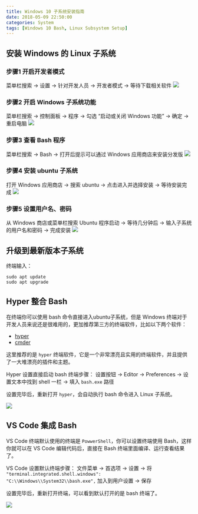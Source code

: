 ```yaml
---
title: Windows 10 子系统安装指南
date: 2018-05-09 22:50:00
categories: System
tags: [Windows 10 Bash, Linux Subsystem Setup]
---
```


## 安装 Windows 的 Linux 子系统

### 步骤1 开启开发者模式
菜单栏搜索 -> 设置 -> 针对开发人员 -> 开发者模式 -> 等待下载相关软件
![](/images/win_bash/01.png)

<!--more-->

### 步骤2 开启 Windows 子系统功能
菜单栏搜索 -> 控制面板 -> 程序 -> 勾选 “启动或关闭 Windows 功能” -> 确定 -> 重启电脑
![](/images/win_bash/02.png)

### 步骤3 查看 Bash 程序
菜单栏搜索 -> Bash -> 打开后提示可以通过 Windows 应用商店来安装分发版
![](/images/win_bash/03.png)

### 步骤4 安装 ubuntu 子系统
打开 Windows 应用商店 -> 搜索 ubuntu -> 点击进入并选择安装 -> 等待安装完成
![](/images/win_bash/04.png)

### 步骤5 设置用户名、密码
从 Windows 商店或菜单栏搜索 Ubuntu 程序启动 -> 等待几分钟后 -> 输入子系统的用户名和密码 -> 完成安装
![](/images/win_bash/05.png)


## 升级到最新版本子系统
终端输入：
```
sudo apt update
sudo apt upgrade
```

## Hyper 整合 Bash
在终端你可以使用 bash 命令直接进入ubuntu子系统，但是 Windows 终端对于开发人员来说还是很难用的，更加推荐第三方的终端软件，比如以下两个软件：
- [hyper](https://hyper.is/)
- [cmder](http://cmder.net/)

这里推荐的是 `hyper` 终端软件，它是一个非常漂亮且实用的终端软件，并且提供了一大堆漂亮的插件和主题。

Hyper 设置直接启动 bash 终端步骤：
设置按钮 -> Editor -> Preferences -> 设置文本中找到 shell 一栏 -> 填入 `bash.exe` 路径

设置完毕后，重新打开 `hyper`，会自动执行 bash 命令进入 Linux 子系统。

![](/images/win_bash/06.png)

## VS Code 集成 Bash
VS Code 终端默认使用的终端是 `PowwerShell`，你可以设置终端使用 Bash，这样你就可以在 VS Code 编辑代码后，直接在 Bash 终端里面编译、运行查看结果了。

VS Code 设置默认终端步骤：
文件菜单 -> 首选项 -> 设置 -> 将 `"terminal.integrated.shell.windows": "C:\\Windows\\System32\\bash.exe",` 加入到用户设置 -> 保存

设置完毕后，重新打开终端，可以看到默认打开的是 bash 终端了。

![](/images/win_bash/07.png)